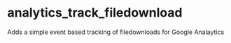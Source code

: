 analytics_track_filedownload
============================

Adds a simple event based tracking of filedownloads for Google Analaytics
